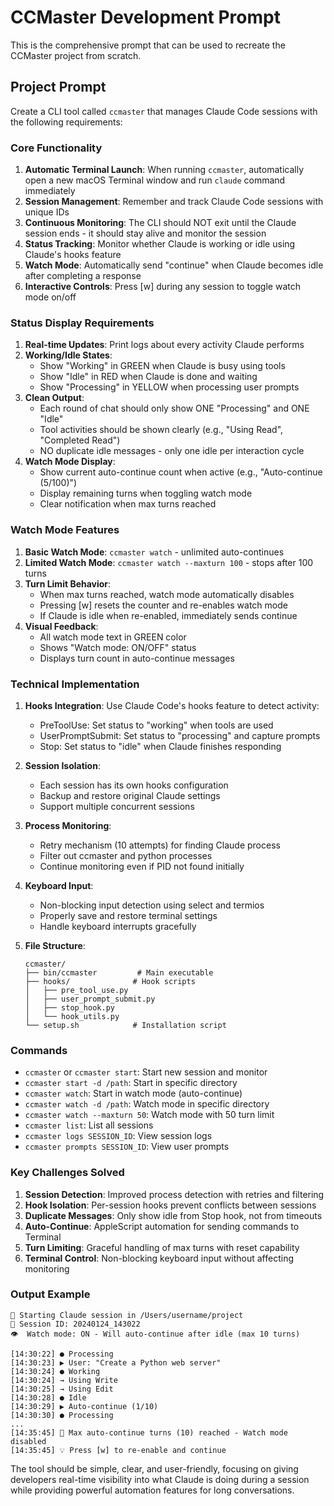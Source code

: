 # CCMaster Development Prompt

This is the comprehensive prompt that can be used to recreate the CCMaster project from scratch.

## Project Prompt

Create a CLI tool called `ccmaster` that manages Claude Code sessions with the following requirements:

### Core Functionality
1. **Automatic Terminal Launch**: When running `ccmaster`, automatically open a new macOS Terminal window and run `claude` command immediately
2. **Session Management**: Remember and track Claude Code sessions with unique IDs
3. **Continuous Monitoring**: The CLI should NOT exit until the Claude session ends - it should stay alive and monitor the session
4. **Status Tracking**: Monitor whether Claude is working or idle using Claude's hooks feature
5. **Watch Mode**: Automatically send "continue" when Claude becomes idle after completing a response
6. **Interactive Controls**: Press [w] during any session to toggle watch mode on/off

### Status Display Requirements
1. **Real-time Updates**: Print logs about every activity Claude performs
2. **Working/Idle States**: 
   - Show "Working" in GREEN when Claude is busy using tools
   - Show "Idle" in RED when Claude is done and waiting
   - Show "Processing" in YELLOW when processing user prompts
3. **Clean Output**: 
   - Each round of chat should only show ONE "Processing" and ONE "Idle"
   - Tool activities should be shown clearly (e.g., "Using Read", "Completed Read")
   - NO duplicate idle messages - only one idle per interaction cycle
4. **Watch Mode Display**:
   - Show current auto-continue count when active (e.g., "Auto-continue (5/100)")
   - Display remaining turns when toggling watch mode
   - Clear notification when max turns reached

### Watch Mode Features
1. **Basic Watch Mode**: `ccmaster watch` - unlimited auto-continues
2. **Limited Watch Mode**: `ccmaster watch --maxturn 100` - stops after 100 turns
3. **Turn Limit Behavior**:
   - When max turns reached, watch mode automatically disables
   - Pressing [w] resets the counter and re-enables watch mode
   - If Claude is idle when re-enabled, immediately sends continue
4. **Visual Feedback**:
   - All watch mode text in GREEN color
   - Shows "Watch mode: ON/OFF" status
   - Displays turn count in auto-continue messages

### Technical Implementation
1. **Hooks Integration**: Use Claude Code's hooks feature to detect activity:
   - PreToolUse: Set status to "working" when tools are used
   - UserPromptSubmit: Set status to "processing" and capture prompts
   - Stop: Set status to "idle" when Claude finishes responding
   
2. **Session Isolation**: 
   - Each session has its own hooks configuration
   - Backup and restore original Claude settings
   - Support multiple concurrent sessions

3. **Process Monitoring**:
   - Retry mechanism (10 attempts) for finding Claude process
   - Filter out ccmaster and python processes
   - Continue monitoring even if PID not found initially

4. **Keyboard Input**:
   - Non-blocking input detection using select and termios
   - Properly save and restore terminal settings
   - Handle keyboard interrupts gracefully

5. **File Structure**:
   ```
   ccmaster/
   ├── bin/ccmaster         # Main executable
   ├── hooks/              # Hook scripts
   │   ├── pre_tool_use.py
   │   ├── user_prompt_submit.py
   │   ├── stop_hook.py
   │   └── hook_utils.py
   └── setup.sh            # Installation script
   ```

### Commands
- `ccmaster` or `ccmaster start`: Start new session and monitor
- `ccmaster start -d /path`: Start in specific directory
- `ccmaster watch`: Start in watch mode (auto-continue)
- `ccmaster watch -d /path`: Watch mode in specific directory
- `ccmaster watch --maxturn 50`: Watch mode with 50 turn limit
- `ccmaster list`: List all sessions
- `ccmaster logs SESSION_ID`: View session logs
- `ccmaster prompts SESSION_ID`: View user prompts

### Key Challenges Solved
1. **Session Detection**: Improved process detection with retries and filtering
2. **Hook Isolation**: Per-session hooks prevent conflicts between sessions
3. **Duplicate Messages**: Only show idle from Stop hook, not from timeouts
4. **Auto-Continue**: AppleScript automation for sending commands to Terminal
5. **Turn Limiting**: Graceful handling of max turns with reset capability
6. **Terminal Control**: Non-blocking keyboard input without affecting monitoring

### Output Example
```
🚀 Starting Claude session in /Users/username/project
📍 Session ID: 20240124_143022
👁️  Watch mode: ON - Will auto-continue after idle (max 10 turns)

[14:30:22] ● Processing
[14:30:23] ▶ User: "Create a Python web server"
[14:30:24] ● Working
[14:30:24] → Using Write
[14:30:25] → Using Edit
[14:30:28] ● Idle
[14:30:29] ▶ Auto-continue (1/10)
[14:30:30] ● Processing
...
[14:35:45] 🛑 Max auto-continue turns (10) reached - Watch mode disabled
[14:35:45] 💡 Press [w] to re-enable and continue
```

The tool should be simple, clear, and user-friendly, focusing on giving developers real-time visibility into what Claude is doing during a session while providing powerful automation features for long conversations.